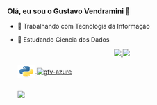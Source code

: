 ### Olá, eu sou o Gustavo Vendramini 👋

- 👀 Trabalhando com Tecnologia da Informação
- 🌱 Estudando Ciencia dos Dados

  <div align="center">
    <a href="https://github.com/gfvendra">
      <img height="180em" src="https://github-readme-stats.vercel.app/api?username=gfvendra&show_icons=true&theme=dark&include_all_commits=true&count_private=true"/>
      <img height="180em" src="https://github-readme-stats.vercel.app/api/top-langs/?username=gfvendra&layout=compact&langs_count=7&theme=dark"/>
  </div>    
  
  <div style="display: inline_block"><br>
    <img align="center" alt="gfv-Python" height="30" width="40" src="https://raw.githubusercontent.com/devicons/devicon/master/icons/python/python-original.svg">
    <img align="center" alt="gfv-azure" height="30" width="40" src="https://cdn.jsdelivr.net/gh/devicons/devicon/icons/azure/azure-original.svg" />
  </div>

  ##
  
  <div>
      <a href="https://www.linkedin.com/in/gustavo-fernandes-vendramini-57837623/" target="_blank"><img src="https://img.shields.io/badge/-LinkedIn-%230077B5?style=for-the-badge&logo=linkedin&logoColor=white" target="_blank"></a> 
  </div>
